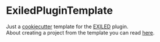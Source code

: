 # ExiledPluginTemplate
Just a [cookiecutter](https://github.com/cookiecutter/cookiecutter) template for the [EXILED](https://github.com/galaxy119/EXILED) plugin.  
About creating a project from the template you can read [here](https://cookiecutter.readthedocs.io/en/1.7.2/usage.html#generate-your-project).